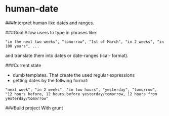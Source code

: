 human-date
==========

###Interpret human like dates and ranges.

###Goal
Allow users to type in phrases like: 

``` 
"in the next two weeks", "tomorrow", "1st of March", "in 2 weeks", "in 100 years", ...
``` 
and translate them into dates or date-ranges (ical- format). 

###Current state

- dumb templates. That create the used regular expressions
- getting dates by the follwing format:

```
"next week", "in 2 weeks", "in two hours", "yesterday", "tomorrow", "12 hours before, 12 hours before yesterday/tomorrow, 12 hours from yesterday/tomorrow"
```

###Build project 
With grunt



